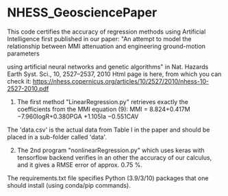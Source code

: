 # NHESS_GeosciencePaper
This code certifies the accuracy of regression methods using Artificial Intelligence
first published in our paper: "An attempt to model the relationship between MMI attenuation and engineering ground-motion parameters 

using artificial neural networks and genetic algorithms"  in Nat. Hazards Earth Syst. Sci., 10, 2527–2537, 2010
Html page is here, from which you can check it:
https://nhess.copernicus.org/articles/10/2527/2010/nhess-10-2527-2010.pdf

1) The first method "LinearRegression.py" retrieves exactly the coefficients from the MMI equation (9):
MMI = 8.824+0.417M −7.960logR+0.380PGA +1.105Ia −0.551CAV

The 'data.csv' is the actual data from Table I in the paper and should be placed in a sub-folder called 'data'.

2) The 2nd program  "nonlinearRegression.py" which uses keras with tensorflow backend verifies in an other the accuracy
of our calculus, and it gives a RMSE error of approx. 0.75 %.

The requirements.txt file specifies Python (3.9/3/10) packages that one should install (using conda/pip commands).

